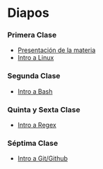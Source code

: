 # Diapos
### Primera Clase
* [Presentación de la materia](https://docs.google.com/presentation/d/11q_kUsdCt_-DVdMO5H604OeIyPs3CLMsYfPjeU60EL0/edit?usp=sharing)
* [Intro a Linux](https://drive.google.com/file/d/1MMOrL57ptz8zubQOKXkxqxJE8hZVuIY_/view?usp=sharing)

### Segunda Clase
* [Intro a Bash](https://drive.google.com/file/d/1PdILFZvfXB4RJ60MZ3GRzp0zJ-CEEC-7/view?usp=sharing)

### Quinta y Sexta Clase
* [Intro a Regex](https://drive.google.com/file/d/1tdOL1RAn-2xXICmfBDNx5K_DBuGOCpk6/view?usp=sharing)

### Séptima Clase
* [Intro a Git/Github]()
